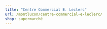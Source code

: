 ```yaml
---
title: "Centre Commercial E. Leclerc"
url: /montlucon/centre-commercial-e-leclerc/
shop: supermarché
---
```

